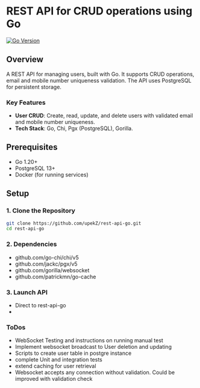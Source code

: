 # REST API for CRUD operations using Go

[![Go Version](https://img.shields.io/badge/Go-1.20+-00ADD8)](https://golang.org/)

## Overview
A REST API for managing users, built with Go. It supports CRUD operations, email and mobile number uniqueness validation. The API uses PostgreSQL for persistent storage.

### Key Features
- **User CRUD**: Create, read, update, and delete users with validated email and mobile number uniqueness.
- **Tech Stack**: Go, Chi, Pgx (PostgreSQL), Gorilla.

## Prerequisites
- Go 1.20+
- PostgreSQL 13+
- Docker (for running services)

## Setup

### 1. Clone the Repository
```bash
git clone https://github.com/upekZ/rest-api-go.git
cd rest-api-go

```

### 2. Dependencies
- github.com/go-chi/chi/v5
- github.com/jackc/pgx/v5
- github.com/gorilla/websocket
- github.com/patrickmn/go-cache

### 3. Launch API
- Direct to rest-api-go
- 



### ToDos

- WebSocket Testing and instructions on running manual test
- Implement websocket broadcast to User deletion and updating
- Scripts to create user table in postgre instance
- complete Unit and integration tests
- extend caching for user retrieval
- Websocket accepts any connection without validation. Could be improved with validation check